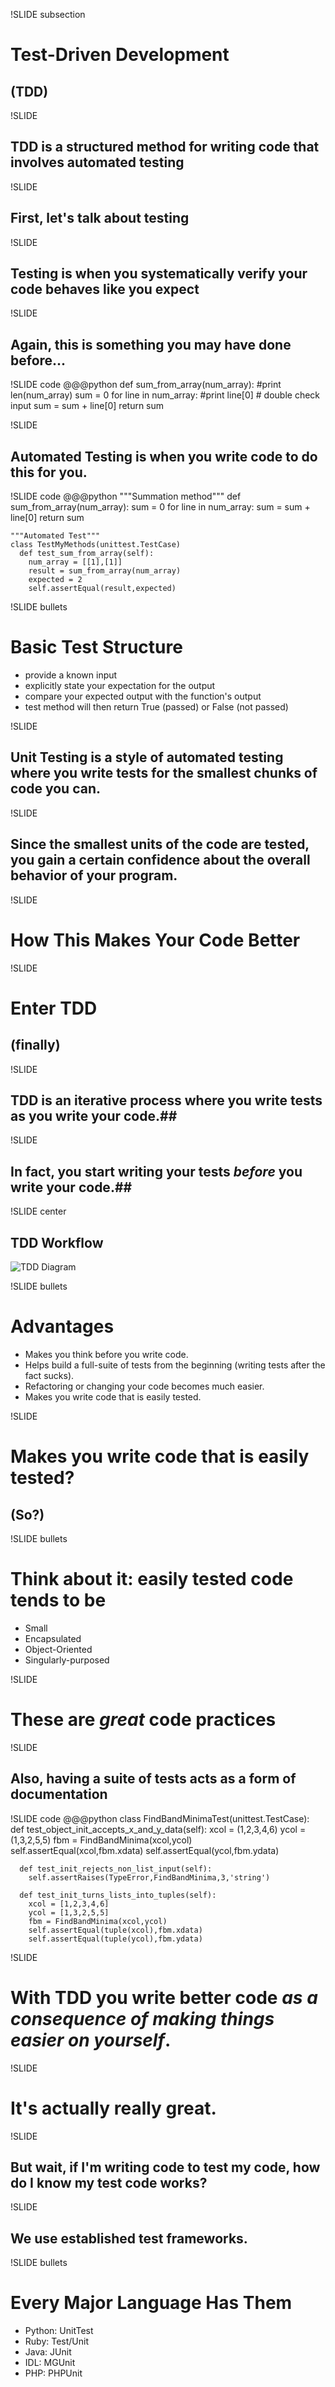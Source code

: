 !SLIDE subsection
# Test-Driven Development #
## (TDD) ##

!SLIDE

## TDD is a structured method for writing code that involves automated testing ##

!SLIDE 

## First, let's talk about testing ##

!SLIDE

## __Testing__ is when you systematically verify your code behaves like you expect ##

!SLIDE

## Again, this is something you may have done before... ##

!SLIDE code
    @@@python
    def sum_from_array(num_array):
      #print len(num_array)
      sum = 0
      for line in num_array:
        #print line[0] # double check input
        sum = sum + line[0]
      return sum    

!SLIDE

## __Automated Testing__ is when you write code to do this for you. ##

!SLIDE code
    @@@python
    """Summation method"""
    def sum_from_array(num_array):
      sum = 0
      for line in num_array:
        sum = sum + line[0]
      return sum
        
    """Automated Test"""
    class TestMyMethods(unittest.TestCase)
      def test_sum_from_array(self):
        num_array = [[1],[1]]
        result = sum_from_array(num_array)
        expected = 2
        self.assertEqual(result,expected)
   
!SLIDE bullets
# Basic Test Structure
* provide a known input
* explicitly state your expectation for the output
* compare your expected output with the function's output
* test method will then return True (passed) or False (not passed)
     
!SLIDE

## __Unit Testing__ is a style of automated testing where you write tests for the smallest chunks of code you can. ##

!SLIDE

## Since the smallest __units__ of the code are tested, you gain a certain confidence about the overall behavior of your program. ##

!SLIDE

# How This Makes Your Code Better #

!SLIDE

# Enter TDD #
## (finally) ##

!SLIDE

## TDD is an iterative process where you write tests as you write your code.##

!SLIDE

## In fact, you start writing your tests _before_ you write your code.##

!SLIDE center
## TDD Workflow ##
![TDD Diagram](img/tdd_diagram.png)


!SLIDE bullets
# Advantages #
* Makes you think before you write code.
* Helps build a full-suite of tests from the beginning (writing tests after the fact sucks).
* Refactoring or changing your code becomes much easier.
* Makes you write code that is easily tested.

!SLIDE

#  Makes you write code that is easily tested? #
## (So?) ##

!SLIDE bullets

# Think about it: easily tested code tends to be #
* Small
* Encapsulated
* Object-Oriented
* Singularly-purposed

!SLIDE

# These are _great_ code practices #

!SLIDE

## Also, having a suite of tests acts as a form of documentation ##

!SLIDE code
    @@@python
    class FindBandMinimaTest(unittest.TestCase):
      def test_object_init_accepts_x_and_y_data(self):
        xcol = (1,2,3,4,6)
        ycol = (1,3,2,5,5)
        fbm = FindBandMinima(xcol,ycol)
        self.assertEqual(xcol,fbm.xdata)
        self.assertEqual(ycol,fbm.ydata)

      def test_init_rejects_non_list_input(self):
        self.assertRaises(TypeError,FindBandMinima,3,'string')

      def test_init_turns_lists_into_tuples(self):
        xcol = [1,2,3,4,6]
        ycol = [1,3,2,5,5]
        fbm = FindBandMinima(xcol,ycol)
        self.assertEqual(tuple(xcol),fbm.xdata)
        self.assertEqual(tuple(ycol),fbm.ydata)

!SLIDE 
# With TDD you write better code _as a consequence of making things easier on yourself_. #

!SLIDE

# It's actually really great.

!SLIDE

## But wait, if I'm writing code to test my code, how do I know my test code works? ##

!SLIDE

## We use established test frameworks. ##

!SLIDE bullets
# Every Major Language Has Them #
* Python: UnitTest
* Ruby: Test/Unit
* Java: JUnit
* IDL: MGUnit
* PHP: PHPUnit